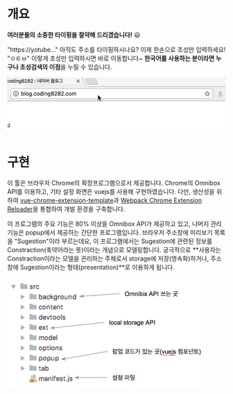 # 개요
**여러분들의 소중한 타이핑을 절약해 드리겠습니다!** :smiley:  

"https://yotube..." 아직도 주소를 타이핑하시나요? 이제 한손으로 초성만 입력하세요! "ㅇㅌㅂ" 이렇게 초성만 입력하시면 바로 이동합니다~ 
**한국어를 사용하는 분이라면 누구나 초성검색의 이점**을 누릴 수 있습니다.

![](static/images/초성검색.gif)

# 구현
이 툴은 브라우저 Chrome의 확장프로그램으로서 제공합니다. Chrome의 Omnibox API를 이용하고, 기타 설정 화면은 vuejs를 사용해 구현하였습니다.
다만, 생산성을 위하여 [vue-chrome-extension-template](https://github.com/YuraDev/vue-chrome-extension-template)과
[Webpack Chrome Extension Reloader](https://github.com/YuraDev/wcer)을 통합하여 개발 환경을 구축합니다. 

이 프로그램의 주요 기능은 80% 이상을 Omnibox API가 제공하고 있고, 나머지 관리 기능은 popup에서 제공하는 간단한 프로그램입니다.
브라우저 주소창에 미리보기 목록을 "Sugestion"이라 부르는데요, 이 프로그램에서는 Sugestion에 관련된 정보를 Constraction(축약어라는 뜻)이라는 개념으로 
모델링합니다. 궁극적으로 **사용자는 Constraction이라는 모델을 관리하는 주체로서 storage에 저장(영속화)하거나, 주소창에 Sugestion이라는 형태(presentation)**로
이용하게 됩니다.

![](static/images/src.png)
